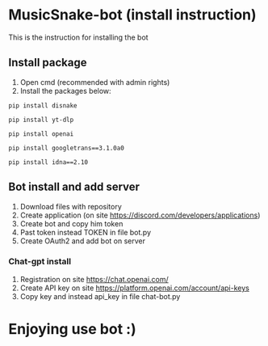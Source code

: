 # MusicSnake-bot (install instruction)
This is the instruction for installing the bot
## Install package
1. Open cmd (recommended with admin rights)
2. Install the packages below:

`pip install disnake`

`pip install yt-dlp `

`pip install openai`

`pip install googletrans==3.1.0a0`

`pip install idna==2.10`
## Bot install and add server
1. Download files with repository
2. Create application (on site https://discord.com/developers/applications)
3. Create bot and copy him token
4. Past token instead TOKEN in file bot.py
5. Create OAuth2 and add bot on server
### Chat-gpt install
1. Registration on site https://chat.openai.com/
2. Create API key on site https://platform.openai.com/account/api-keys
3. Copy key and instead api_key in file chat-bot.py

# Enjoying use bot :)